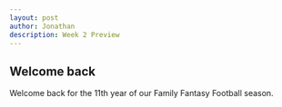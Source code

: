 ```yaml
---
layout: post
author: Jonathan
description: Week 2 Preview
---
```

## Welcome back 
Welcome back for the 11th year of our Family Fantasy Football season. 

